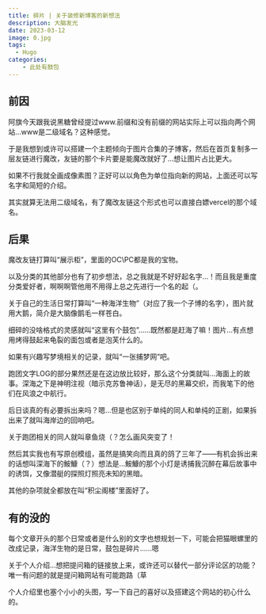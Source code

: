 ```yaml
---
title: 碎片 | 关于装修新博客的新想法
description: 大脑发光
date: 2023-03-12
image: 0.jpg
tags:
  - Hugo
categories:
    - 此处有鼓包
---
```

## 前因

阿旗今天跟我说黑糖曾经提过www.前缀和没有前缀的网站实际上可以指向两个网站…www是二级域名？这种感觉。

于是我想到或许可以搭建一个主题倾向于图片合集的子博客，然后在首页复制多一层友链进行魔改，友链的那个卡片要是能魔改就好了…想让图片占比更大。

如果不行我就全画成像素图？正好可以以角色为单位指向新的网站，上面还可以写名字和简短的介绍。

其实就算无法用二级域名，有了魔改友链这个形式也可以直接白嫖vercel的那个域名。

## 后果

魔改友链打算叫“展示柜”，里面的OC\PC都是我的宝物。

以及分类的其他部分也有了初步想法，总之我就是不好好起名字…！而且我是重度分类爱好者，啊啊啊管他用不用得上总之先进行一个名的起（。

关于自己的生活日常打算叫“一种海洋生物”（对应了我一个子博的名字），图片就用大鹅，简介是大脑像鹅毛一样苍白。

细碎的没啥格式的灵感就叫“这里有个鼓包”……既然都是赶海了嘛！图片…有点想用烤得鼓起来龟裂的面包或者是泡芙什么的。

如果有兴趣写梦境相关的记录，就叫“一张捕梦网”吧。

跑团文字LOG的部分果然还是在这边放比较好，那么这个分类就叫…海面上的故事。深海之下是神明注视（暗示克苏鲁神话），是无尽的黑幕交织，而我笔下的他们在风浪之中航行。

后日谈真的有必要拆出来吗？嗯…但是也区别于单纯的同人和单纯的正剧，如果拆出来了就叫海岸边的回响吧。

关于跑团相关的同人就叫章鱼烧（？怎么画风突变了！

然后其实我也有写原创模组，虽然是搞笑向而且真的鸽了三年了——有机会拆出来的话想叫深海下的鮟鱇（？）想法是…鮟鱇的那个小灯是诱捕我沉醉在幕后故事中的诱饵，又像潜艇的探照灯照亮未知的黑暗。

其他的杂项就全都放在叫“积尘阁楼”里面好了。

## 有的没的

每个文章开头的那个日常或者是什么别的文字也想规划一下，可能会把猫眼螺里的改成记录，海洋生物的是日常，鼓包是碎片……嗯

关于个人介绍…想把提问箱的链接放上来，或许还可以替代一部分评论区的功能？唯一有问题的就是提问箱网站有可能跑路（草

个人介绍里也塞个小小的头图，写一下自己的喜好以及搭建这个网站的初心什么的。